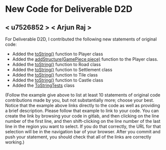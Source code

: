 # New Code for Deliverable D2D

## < u7526852 > < Arjun Raj >

For Deliverable D2D, I contributed the following new statements of original code:

- Added the [toString()](https://gitlab.cecs.anu.edu.au/u7146285/comp1140-ass2/-/blob/main/src/comp1140/ass2/Player.java#L75-97) function to Player class
- Added the [addStructure(GamePiece piece)](https://gitlab.cecs.anu.edu.au/u7146285/comp1140-ass2/-/blob/main/src/comp1140/ass2/Player.java#L43-68) function to the Player class.
- Added the [toString()](https://gitlab.cecs.anu.edu.au/u7146285/comp1140-ass2/-/blob/main/src/comp1140/ass2/Road.java#L16-30) function to Road class
- Added the [toString()](https://gitlab.cecs.anu.edu.au/u7146285/comp1140-ass2/-/blob/main/src/comp1140/ass2/Settlement.java#L21-25) function to Settlement class
- Added the [toString()](https://gitlab.cecs.anu.edu.au/u7146285/comp1140-ass2/-/blob/main/src/comp1140/ass2/Tile.java#L18-30) function to Tile class
- Added the [toString()](https://gitlab.cecs.anu.edu.au/u7146285/comp1140-ass2/-/blob/main/src/comp1140/ass2/Castle.java#L20-22) function to Castle class
- Added the [ToStringTests](https://gitlab.cecs.anu.edu.au/u7146285/comp1140-ass2/-/blob/main/tests/comp1140/ass2/selfDevTests/ToStringTests.java) class



(Follow the example give above to list at least 10 statements of original code contributions made by you, but not substantially more; choose your best. Notice that the example above links directly to the code as well as providing a brief description.   Please follow that example to link to your code.  You can create the link by browsing your code in gitlab, and then clicking on the line number of the first line, and then shift-clicking on the line number of the last line in the region you want to select.  If you do that correctly, the URL for that selection will be in the navigation bar of your browser.  After you commit and push your statement, you should check that all of the links are correctly working.)

